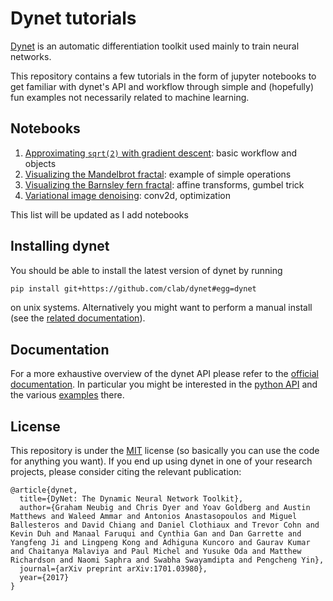 # Dynet tutorials

[Dynet](https://github.com/clab/dynet) is an automatic differentiation toolkit used mainly to train neural networks. 

This repository contains a few tutorials in the form of jupyter notebooks to get familiar with dynet's API and workflow through simple and (hopefully) fun examples not necessarily related to machine learning.

## Notebooks

1. [Approximating `sqrt(2)` with gradient descent](notebooks/1-sqrt_2.ipynb): basic workflow and objects
2. [Visualizing the Mandelbrot fractal](notebooks/2-mandebrot.ipynb): example of simple operations
3. [Visualizing the Barnsley fern fractal](notebooks/3-Barnley_fern.ipynb): affine transforms, gumbel trick
4. [Variational image denoising](notebooks/4-variational_image_denoising.ipynb): conv2d, optimization

This list will be updated as I add notebooks

## Installing dynet

You should be able to install the latest version of dynet by running

```bash
pip install git+https://github.com/clab/dynet#egg=dynet
```
on unix systems. Alternatively you might want to perform a manual install (see the [related documentation](http://dynet.readthedocs.io/en/latest/python.html#manual-installation)).

## Documentation

For a more exhaustive overview of the dynet API please refer to the [official documentation](http://dynet.readthedocs.io/en/latest/index.html). In particular you might be interested in the [python API](http://dynet.readthedocs.io/en/latest/python_ref.html) and the various [examples](http://dynet.readthedocs.io/en/latest/examples.html) there.

## License

This repository is under the [MIT](LICENSE) license (so basically you can use the code for anything you want). If you end up using dynet in one of your research projects, please consider citing the relevant publication:

```
@article{dynet,
  title={DyNet: The Dynamic Neural Network Toolkit},
  author={Graham Neubig and Chris Dyer and Yoav Goldberg and Austin Matthews and Waleed Ammar and Antonios Anastasopoulos and Miguel Ballesteros and David Chiang and Daniel Clothiaux and Trevor Cohn and Kevin Duh and Manaal Faruqui and Cynthia Gan and Dan Garrette and Yangfeng Ji and Lingpeng Kong and Adhiguna Kuncoro and Gaurav Kumar and Chaitanya Malaviya and Paul Michel and Yusuke Oda and Matthew Richardson and Naomi Saphra and Swabha Swayamdipta and Pengcheng Yin},
  journal={arXiv preprint arXiv:1701.03980},
  year={2017}
}
```
